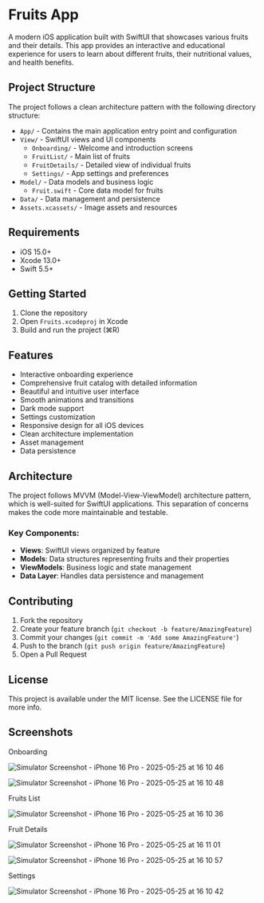 # Fruits App

A modern iOS application built with SwiftUI that showcases various fruits and their details. This app provides an interactive and educational experience for users to learn about different fruits, their nutritional values, and health benefits.

## Project Structure

The project follows a clean architecture pattern with the following directory structure:

- `App/` - Contains the main application entry point and configuration
- `View/` - SwiftUI views and UI components
  - `Onboarding/` - Welcome and introduction screens
  - `FruitList/` - Main list of fruits
  - `FruitDetails/` - Detailed view of individual fruits
  - `Settings/` - App settings and preferences
- `Model/` - Data models and business logic
  - `Fruit.swift` - Core data model for fruits
- `Data/` - Data management and persistence
- `Assets.xcassets/` - Image assets and resources

## Requirements

- iOS 15.0+
- Xcode 13.0+
- Swift 5.5+

## Getting Started

1. Clone the repository
2. Open `Fruits.xcodeproj` in Xcode
3. Build and run the project (⌘R)

## Features

- Interactive onboarding experience
- Comprehensive fruit catalog with detailed information
- Beautiful and intuitive user interface
- Smooth animations and transitions
- Dark mode support
- Settings customization
- Responsive design for all iOS devices
- Clean architecture implementation
- Asset management
- Data persistence

## Architecture

The project follows MVVM (Model-View-ViewModel) architecture pattern, which is well-suited for SwiftUI applications. This separation of concerns makes the code more maintainable and testable.

### Key Components:
- **Views**: SwiftUI views organized by feature
- **Models**: Data structures representing fruits and their properties
- **ViewModels**: Business logic and state management
- **Data Layer**: Handles data persistence and management

## Contributing

1. Fork the repository
2. Create your feature branch (`git checkout -b feature/AmazingFeature`)
3. Commit your changes (`git commit -m 'Add some AmazingFeature'`)
4. Push to the branch (`git push origin feature/AmazingFeature`)
5. Open a Pull Request

## License

This project is available under the MIT license. See the LICENSE file for more info. 

## Screenshots

Onboarding

![Simulator Screenshot - iPhone 16 Pro - 2025-05-25 at 16 10 46](https://github.com/user-attachments/assets/a6b7c268-e13a-4430-8f2b-bd63d0d78b25)

![Simulator Screenshot - iPhone 16 Pro - 2025-05-25 at 16 10 48](https://github.com/user-attachments/assets/db682975-24ac-47e6-8e40-23fa9d1609ea)

Fruits List

![Simulator Screenshot - iPhone 16 Pro - 2025-05-25 at 16 10 36](https://github.com/user-attachments/assets/5ebcc09c-47f8-4013-ac23-8a76cf77bd26)

Fruit Details

![Simulator Screenshot - iPhone 16 Pro - 2025-05-25 at 16 11 01](https://github.com/user-attachments/assets/47615582-1b8b-4b32-bb6d-ee30c62100ea)

![Simulator Screenshot - iPhone 16 Pro - 2025-05-25 at 16 10 57](https://github.com/user-attachments/assets/07a83815-e016-4853-b20d-56b863f5fca5)

Settings

![Simulator Screenshot - iPhone 16 Pro - 2025-05-25 at 16 10 42](https://github.com/user-attachments/assets/afb08a67-0688-41c3-9c79-b56239e1ce58)




